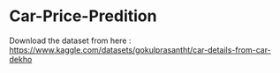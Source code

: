 # Car-Price-Predition
Download the dataset from here : https://www.kaggle.com/datasets/gokulprasantht/car-details-from-car-dekho
